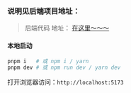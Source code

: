 

### 说明见后端项目地址：
> 后端代码 地址： [在这里～～～](https://github.com/kuschzzp/interview-myself)

####  本地启动

```bash
pnpm i   # 或 npm i / yarn
pnpm dev # 或 npm run dev / yarn dev
```

打开浏览器访问：`http://localhost:5173`
